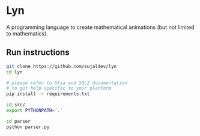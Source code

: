 # Lyn

A programming language to create mathematical animations (but not limited to mathematics).

## Run instructions

```bash
git clone https://github.com/sujaldev/lyn
cd lyn

# please refer to Skia and SDL2 documentation
# to get help specific to your platform
pip install -r requirements.txt  

cd src/
export PYTHONPATH='.'

cd parser
python parser.py
```